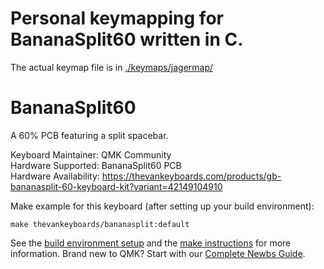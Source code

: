 # Personal keymapping for BananaSplit60 written in C.

The actual keymap file is in [./keymaps/jagermap/](https://github.com/jag3rm3ist3r/QMK-Bananasplit-Keymap/blob/main/keymaps/jagermap/keymap.c)


# BananaSplit60

A 60% PCB featuring a split spacebar.

Keyboard Maintainer: QMK Community  
Hardware Supported: BananaSplit60 PCB  
Hardware Availability: https://thevankeyboards.com/products/gb-bananasplit-60-keyboard-kit?variant=42149104910

Make example for this keyboard (after setting up your build environment):

    make thevankeyboards/bananasplit:default

See the [build environment setup](https://docs.qmk.fm/#/getting_started_build_tools) and the [make instructions](https://docs.qmk.fm/#/getting_started_make_guide) for more information. Brand new to QMK? Start with our [Complete Newbs Guide](https://docs.qmk.fm/#/newbs).

